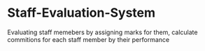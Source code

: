 # Staff-Evaluation-System
Evaluating staff memebers by assigning marks for them, calculate commitions for each staff member by their performance

